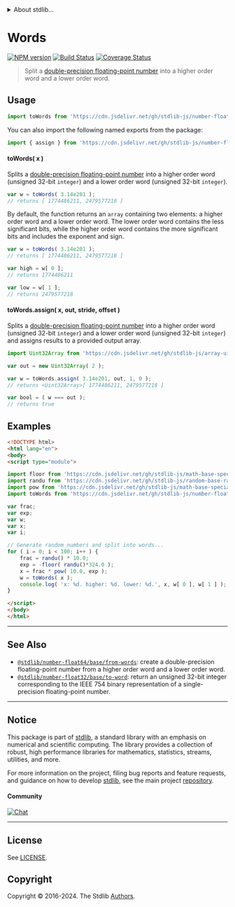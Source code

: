 <!--

@license Apache-2.0

Copyright (c) 2018 The Stdlib Authors.

Licensed under the Apache License, Version 2.0 (the "License");
you may not use this file except in compliance with the License.
You may obtain a copy of the License at

   http://www.apache.org/licenses/LICENSE-2.0

Unless required by applicable law or agreed to in writing, software
distributed under the License is distributed on an "AS IS" BASIS,
WITHOUT WARRANTIES OR CONDITIONS OF ANY KIND, either express or implied.
See the License for the specific language governing permissions and
limitations under the License.

-->


<details>
  <summary>
    About stdlib...
  </summary>
  <p>We believe in a future in which the web is a preferred environment for numerical computation. To help realize this future, we've built stdlib. stdlib is a standard library, with an emphasis on numerical and scientific computation, written in JavaScript (and C) for execution in browsers and in Node.js.</p>
  <p>The library is fully decomposable, being architected in such a way that you can swap out and mix and match APIs and functionality to cater to your exact preferences and use cases.</p>
  <p>When you use stdlib, you can be absolutely certain that you are using the most thorough, rigorous, well-written, studied, documented, tested, measured, and high-quality code out there.</p>
  <p>To join us in bringing numerical computing to the web, get started by checking us out on <a href="https://github.com/stdlib-js/stdlib">GitHub</a>, and please consider <a href="https://opencollective.com/stdlib">financially supporting stdlib</a>. We greatly appreciate your continued support!</p>
</details>

# Words

[![NPM version][npm-image]][npm-url] [![Build Status][test-image]][test-url] [![Coverage Status][coverage-image]][coverage-url] <!-- [![dependencies][dependencies-image]][dependencies-url] -->

> Split a [double-precision floating-point number][ieee754] into a higher order word and a lower order word.



<section class="usage">

## Usage

```javascript
import toWords from 'https://cdn.jsdelivr.net/gh/stdlib-js/number-float64-base-to-words@v0.2.0-esm/index.mjs';
```

You can also import the following named exports from the package:

```javascript
import { assign } from 'https://cdn.jsdelivr.net/gh/stdlib-js/number-float64-base-to-words@v0.2.0-esm/index.mjs';
```

#### toWords( x )

Splits a [double-precision floating-point number][ieee754] into a higher order word (unsigned 32-bit `integer`) and a lower order word (unsigned 32-bit `integer`).

```javascript
var w = toWords( 3.14e201 );
// returns [ 1774486211, 2479577218 ]
```

By default, the function returns an `array` containing two elements: a higher order word and a lower order word. The lower order word contains the less significant bits, while the higher order word contains the more significant bits and includes the exponent and sign.

```javascript
var w = toWords( 3.14e201 );
// returns [ 1774486211, 2479577218 ]

var high = w[ 0 ];
// returns 1774486211

var low = w[ 1 ];
// returns 2479577218
```

#### toWords.assign( x, out, stride, offset )

Splits a [double-precision floating-point number][ieee754] into a higher order word (unsigned 32-bit `integer`) and a lower order word (unsigned 32-bit `integer`) and assigns results to a provided output array.

```javascript
import Uint32Array from 'https://cdn.jsdelivr.net/gh/stdlib-js/array-uint32@esm/index.mjs';

var out = new Uint32Array( 2 );

var w = toWords.assign( 3.14e201, out, 1, 0 );
// returns <Uint32Array>[ 1774486211, 2479577218 ]

var bool = ( w === out );
// returns true
```

</section>

<!-- /.usage -->

<section class="examples">

## Examples

<!-- eslint no-undef: "error" -->

```html
<!DOCTYPE html>
<html lang="en">
<body>
<script type="module">

import floor from 'https://cdn.jsdelivr.net/gh/stdlib-js/math-base-special-floor@esm/index.mjs';
import randu from 'https://cdn.jsdelivr.net/gh/stdlib-js/random-base-randu@esm/index.mjs';
import pow from 'https://cdn.jsdelivr.net/gh/stdlib-js/math-base-special-pow@esm/index.mjs';
import toWords from 'https://cdn.jsdelivr.net/gh/stdlib-js/number-float64-base-to-words@v0.2.0-esm/index.mjs';

var frac;
var exp;
var w;
var x;
var i;

// Generate random numbers and split into words...
for ( i = 0; i < 100; i++ ) {
    frac = randu() * 10.0;
    exp = -floor( randu()*324.0 );
    x = frac * pow( 10.0, exp );
    w = toWords( x );
    console.log( 'x: %d. higher: %d. lower: %d.', x, w[ 0 ], w[ 1 ] );
}

</script>
</body>
</html>
```

</section>

<!-- /.examples -->

<!-- C interface documentation. -->



<!-- Section for related `stdlib` packages. Do not manually edit this section, as it is automatically populated. -->

<section class="related">

* * *

## See Also

-   <span class="package-name">[`@stdlib/number-float64/base/from-words`][@stdlib/number/float64/base/from-words]</span><span class="delimiter">: </span><span class="description">create a double-precision floating-point number from a higher order word and a lower order word.</span>
-   <span class="package-name">[`@stdlib/number-float32/base/to-word`][@stdlib/number/float32/base/to-word]</span><span class="delimiter">: </span><span class="description">return an unsigned 32-bit integer corresponding to the IEEE 754 binary representation of a single-precision floating-point number.</span>

</section>

<!-- /.related -->

<!-- Section for all links. Make sure to keep an empty line after the `section` element and another before the `/section` close. -->


<section class="main-repo" >

* * *

## Notice

This package is part of [stdlib][stdlib], a standard library with an emphasis on numerical and scientific computing. The library provides a collection of robust, high performance libraries for mathematics, statistics, streams, utilities, and more.

For more information on the project, filing bug reports and feature requests, and guidance on how to develop [stdlib][stdlib], see the main project [repository][stdlib].

#### Community

[![Chat][chat-image]][chat-url]

---

## License

See [LICENSE][stdlib-license].


## Copyright

Copyright &copy; 2016-2024. The Stdlib [Authors][stdlib-authors].

</section>

<!-- /.stdlib -->

<!-- Section for all links. Make sure to keep an empty line after the `section` element and another before the `/section` close. -->

<section class="links">

[npm-image]: http://img.shields.io/npm/v/@stdlib/number-float64-base-to-words.svg
[npm-url]: https://npmjs.org/package/@stdlib/number-float64-base-to-words

[test-image]: https://github.com/stdlib-js/number-float64-base-to-words/actions/workflows/test.yml/badge.svg?branch=v0.2.0
[test-url]: https://github.com/stdlib-js/number-float64-base-to-words/actions/workflows/test.yml?query=branch:v0.2.0

[coverage-image]: https://img.shields.io/codecov/c/github/stdlib-js/number-float64-base-to-words/main.svg
[coverage-url]: https://codecov.io/github/stdlib-js/number-float64-base-to-words?branch=main

<!--

[dependencies-image]: https://img.shields.io/david/stdlib-js/number-float64-base-to-words.svg
[dependencies-url]: https://david-dm.org/stdlib-js/number-float64-base-to-words/main

-->

[chat-image]: https://img.shields.io/gitter/room/stdlib-js/stdlib.svg
[chat-url]: https://app.gitter.im/#/room/#stdlib-js_stdlib:gitter.im

[stdlib]: https://github.com/stdlib-js/stdlib

[stdlib-authors]: https://github.com/stdlib-js/stdlib/graphs/contributors

[umd]: https://github.com/umdjs/umd
[es-module]: https://developer.mozilla.org/en-US/docs/Web/JavaScript/Guide/Modules

[deno-url]: https://github.com/stdlib-js/number-float64-base-to-words/tree/deno
[deno-readme]: https://github.com/stdlib-js/number-float64-base-to-words/blob/deno/README.md
[umd-url]: https://github.com/stdlib-js/number-float64-base-to-words/tree/umd
[umd-readme]: https://github.com/stdlib-js/number-float64-base-to-words/blob/umd/README.md
[esm-url]: https://github.com/stdlib-js/number-float64-base-to-words/tree/esm
[esm-readme]: https://github.com/stdlib-js/number-float64-base-to-words/blob/esm/README.md
[branches-url]: https://github.com/stdlib-js/number-float64-base-to-words/blob/main/branches.md

[stdlib-license]: https://raw.githubusercontent.com/stdlib-js/number-float64-base-to-words/main/LICENSE

[ieee754]: https://en.wikipedia.org/wiki/IEEE_754-1985

<!-- <related-links> -->

[@stdlib/number/float64/base/from-words]: https://github.com/stdlib-js/number-float64-base-from-words/tree/esm

[@stdlib/number/float32/base/to-word]: https://github.com/stdlib-js/number-float32-base-to-word/tree/esm

<!-- </related-links> -->

</section>

<!-- /.links -->
